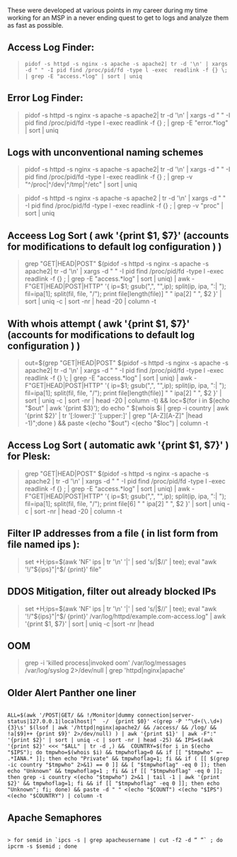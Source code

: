 These were developed at various points in my career during my time working for an MSP in a never ending quest to get to logs and analyze them as fast as possible. 

## Access Log Finder:
> ```pidof -s httpd -s nginx -s apache -s apache2| tr -d '\n' | xargs -d " " -I pid find /proc/pid/fd -type l -exec  readlink -f {} \; | grep -E "access.*log" | sort | uniq```


## Error Log Finder:
> pidof -s httpd -s nginx -s apache -s apache2| tr -d '\n' | xargs -d " " -I pid find /proc/pid/fd -type l -exec  readlink -f {} \; | grep -E "error.*log" | sort | uniq

## Logs with unconventional naming schemes
> pidof -s httpd -s nginx -s apache -s apache2| tr -d '\n' | xargs -d " " -I pid find /proc/pid/fd -type l -exec  readlink -f {} \; | grep -v "^/proc\|^/dev\|^/tmp\|^/etc" | sort | uniq

> pidof -s httpd -s nginx -s apache -s apache2 | tr -d '\n' | xargs -d " " -I pid find /proc/pid/fd -type l -exec  readlink -f {} \; | grep -v "proc" | sort | uniq

## Acceess Log Sort ( awk '{print $1, $7}' (accounts for modifications to default log configuration ) )

> grep "GET\|HEAD\|POST" $(pidof -s httpd -s nginx -s apache -s apache2| tr -d '\n' | xargs -d " " -I pid find /proc/pid/fd -type l -exec readlink -f {} \; | grep -E "access.*log" | sort | uniq) |  awk -F"GET|HEAD|POST|HTTP" '{ ip=$1; gsub(",", "",ip); split(ip, ipa, ":| "); fil=ipa[1]; split(fil, file, "/"); print file[length(file)] " " ipa[2] " ", $2 }' | sort | uniq -c | sort -nr | head -20 | column -t


## With whois attempt ( awk '{print $1, $7}' (accounts for modifications to default log configuration ) )
> out=$(grep "GET\|HEAD\|POST" $(pidof -s httpd -s nginx -s apache -s apache2| tr -d '\n' | xargs -d " " -I pid find /proc/pid/fd -type l -exec readlink -f {} \; | grep -E "access.*log" | sort | uniq) |  awk -F"GET|HEAD|POST|HTTP" '{ ip=$1; gsub(",", "",ip); split(ip, ipa, ":| "); fil=ipa[1]; split(fil, file, "/"); print file[length(file)] " " ipa[2] " ", $2 }' | sort | uniq -c | sort -nr | head -20 | column -t) && loc=$(for i in $(echo "$out" | awk '{print $3}'); do echo " $(whois $i | grep -i country | awk '{print $2}' | tr '[:lower:]' '[:upper:]' | grep "[A-Z][A-Z]" |head -1)";done ) && paste <(echo "$out") <(echo "$loc") | column -t

## Access Log Sort ( automatic awk '{print $1, $7}' ) for Plesk:
>grep "GET\|HEAD\|POST" $(pidof -s httpd -s nginx -s apache -s apache2 | tr -d '\n' | xargs -d " " -I pid find /proc/pid/fd -type l -exec readlink -f {} \; | grep -E "access.*log" | sort | uniq) | awk -F"GET|HEAD|POST|HTTP" '{ ip=$1; gsub(",", "",ip); split(ip, ipa, ":| "); fil=ipa[1]; split(fil, file, "/"); print file[6] " " ipa[2] " ", $2 }' | sort | uniq -c | sort -nr | head -20 | column -t


## Filter IP addresses from a file ( in list form from file named ips ):
> set +H;ips=$(awk 'NF' ips | tr '\n' '|' | sed 's/|$//' | tee); eval "awk '!/"${ips}"|^$/ {print}' file"


## DDOS Mitigation, filter out already blocked IPs
> set +H;ips=$(awk 'NF' ips | tr '\n' '|' | sed 's/|$//' | tee); eval "awk '!/"${ips}"|^$/ {print}' /var/log/httpd/example.com-access.log" | awk '{print $1, $7}' | sort | uniq -c |sort -nr |head


## OOM
> grep -i 'killed process|invoked oom' /var/log/messages /var/log/syslog 2>/dev/null | grep 'httpd|nginx|apache'


## Older Alert Panther one liner 
<code>
ALL=$(awk '/POST|GET/ && !/Monitor|dummy connection|server-status|127.0.0.1|localhost|^  -/  {print $0}' <(grep -P '^\d+(\.\d+){3}\s' $(lsof | awk '/httpd|nginx|apache2/ && /access/ && /log/ && !a[$9]++ {print $9}' 2>/dev/null) ) | awk '{print $1}' | awk -F":" '{print $2}' | sort | uniq -c | sort -nr | head -25) && IPS=$(awk '{print $2}' <<< "$ALL" | tr -d ,) &&  COUNTRY=$(for i in $(echo "$IPS"); do tmpwho=$(whois $i) && tmpwhoflag=0 && if [[ "$tmpwho" =~ .*IANA.* ]]; then echo "Private" && tmpwhoflag=1; fi && if ( [[ $(grep -ic country "$tmpwho" 2>&1) == 0 ]] && [ "$tmpwhoflag" -eq 0 ]); then echo "Unknown" && tmpwhoflag=1 ; fi && if [[ "$tmpwhoflag" -eq 0 ]]; then grep -i country <(echo "$tmpwho") 2>&1 | tail -1 | awk '{print $2}' && tmpwhoflag=1; fi && if [[ "$tmpwhoflag" -eq 0 ]]; then echo "Unknown"; fi; done) && paste -d " " <(echo "$COUNT") <(echo "$IPS") <(echo "$COUNTRY") | column -t
</code>
  
## Apache Semaphores
<code>
> for semid in `ipcs -s | grep apacheusername | cut -f2 -d “ “` ; do ipcrm -s $semid ; done
</code>
